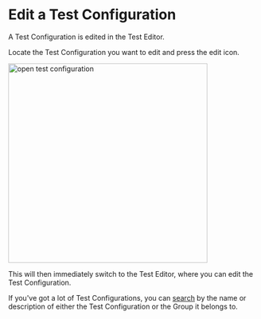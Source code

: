 # Edit a Test Configuration
A Test Configuration is edited in the Test Editor.

Locate the Test Configuration you want to edit and press the edit icon.

<img src="open-test-config.png" alt="open test configuration" width="400"/>

This will then immediately switch to the Test Editor, where you can edit the Test Configuration.

<tip>
    <p>
        If you've got a lot of Test Configurations, you can <a href="Searching.md">search</a> by the name or description of either the Test Configuration or the Group it belongs to.
    </p>

</tip>
